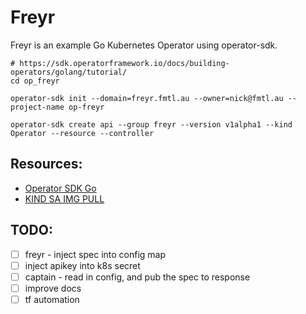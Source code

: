 # Freyr

Freyr is an example Go Kubernetes Operator using operator-sdk.

```shell
# https://sdk.operatorframework.io/docs/building-operators/golang/tutorial/
cd op_freyr

operator-sdk init --domain=freyr.fmtl.au --owner=nick@fmtl.au --project-name op-freyr

operator-sdk create api --group freyr --version v1alpha1 --kind Operator --resource --controller
```

## Resources:
* [Operator SDK Go](https://docs.okd.io/latest/operators/operator_sdk/golang/osdk-golang-tutorial.html#osdk-run-operator_osdk-golang-tutorial)
* [KIND SA IMG PULL](https://colinwilson.uk/2020/07/09/using-google-container-registry-with-kubernetes/#step-3---grant-the-service-account-permissions)

## TODO:
* [ ] freyr - inject spec into config map
* [ ] inject apikey into k8s secret
* [ ] captain - read in config, and pub the spec to response
* [ ] improve docs
* [ ] tf automation
